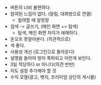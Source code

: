 - 버튼의 너비 불편하다.
- 참여된 느낌이 없다. (알림, 대화방으로 연결)
  -  참여할 때 알럿창
- 검색 -> 글쓰기, (메인 화면 += 탐색)
  -  탐색, 메인 화면 차이가 애매하다.
- 온오프 못알아본다. (직관적으로)
- 색 좋다.
- 사용성 개선 (로그인으로 돌아온다)
- 설명을 들어야 방이 폭파되고 이런게 보인다.
- 3일 적당하다 or 아니다(의견 반반)
- 지도 설정 추가해야 할 것
- 수익 모델(광고, 뱃지, 프리미엄 상단의 게시물)
